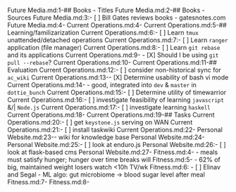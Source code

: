 Future Media.md:1-## Books - Titles
Future Media.md:2-## Books - Sources
Future Media.md:3:- [ ] Bill Gates reviews books - gatesnotes.com
Future Media.md:4-
Current Operations.md:4-
Current Operations.md:5-## Learning/familizarization
Current Operations.md:6:- [ ] Learn `tmux` unattended/detached operations
Current Operations.md:7:- [ ] Learn `ranger` application (file manager)
Current Operations.md:8:- [ ] Learn `git rebase` and its applications
Current Operations.md:9-  - [X] Should I be using `git pull --rebase`?
Current Operations.md:10-
Current Operations.md:11-## Evaluation
Current Operations.md:12:- [ ] consider non-historical sync for `ac_wiki`
Current Operations.md:13-- [X] Determine usability of bash vi mode
Current Operations.md:14-  - good, integrated into `dev` & `master` in `dottie_bunch`
Current Operations.md:15:- [ ] Determine utility of timewarrior
Current Operations.md:16:- [ ] investigate feasibility of learning `javascript` &/| `Node.js`
Current Operations.md:17:- [ ] investigate learning `haskell`
Current Operations.md:18-
Current Operations.md:19-## Tasks
Current Operations.md:20:- [ ] get `keystone.js` serving on WAN
Current Operations.md:21:- [ ] install taskwiki
Current Operations.md:22-
Personal Website.md:23-- wiki for knowledge base
Personal Website.md:24-
Personal Website.md:25:- [ ] look at enduro.js
Personal Website.md:26:- [ ] look at flask-based cms
Personal Website.md:27-
Fitness.md:4-  - meals must satisfy hunger; hunger over time breaks will
Fitness.md:5-  - 62% of big, maintained weight losers watch <10h TV/wk
Fitness.md:6:  - [ ] Elinav and Segal - ML algo: gut microbiome -> blood sugar level after meal
Fitness.md:7-
Fitness.md:8-
